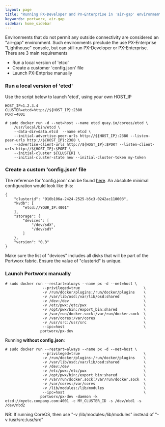 ```yaml
---
layout: page
title: "Running PX-Developer and PX-Enterprise in 'air-gap' environments"
keywords: portworx, air-gap
sidebar: home_sidebar
---
```


Environments that do not permit any outside connectivity are considered an "air-gap" environment.
Such environments preclude the use PX-Enterprise "Lighthouse" console, but can still run PX-Developer or PX-Enterprise.
There are 3 main requirements
- Run a local version of 'etcd'
- Create a customer 'config.json' file
- Launch PX-Entprise manually

### Run a local version of 'etcd'
Use the script below to launch 'etcd', using your own HOST_IP

```
HOST_IP=1.2.3.4
CLUSTER=etcd=http://${HOST_IP}:2380
PORT=4001

# sudo docker run -d --net=host --name etcd quay.io/coreos/etcd \
    /usr/local/bin/etcd \
    --data-dir=data.etcd  --name etcd \
    --initial-advertise-peer-urls http://${HOST_IP}:2380 --listen-peer-urls http://${HOST_IP}:2380 \
    --advertise-client-urls http://${HOST_IP}:$PORT --listen-client-urls http://${HOST_IP}:$PORT \
    --initial-cluster ${CLUSTER} \
    --initial-cluster-state new --initial-cluster-token my-token
```

### Create a custom 'config.json' file
The reference for 'config.json' can be found [here](/install/docker.html#optional---running-with-configjson).
An absolute minimal configuration would look like this:

```
{
    "clusterid": "910b106a-2424-2525-b5c3-0242ac110003",
    "kvdb": [
        "etcd://YOUR_IP:4001"
    ],
    "storage": {
        "devices": [
            "/dev/sdX",   
            "/dev/sdY"
        ]
    },
    "version": "0.3"
}
```

Make sure the list of "devices" includes all disks that will be part of the Portworx fabric.
Ensure the value of "clusterid" is unique.

### Launch Portworx manually

```
# sudo docker run --restart=always --name px -d --net=host \
                 --privileged=true                             \
                 -v /run/docker/plugins:/run/docker/plugins    \
                 -v /var/lib/osd:/var/lib/osd:shared           \
                 -v /dev:/dev                                  \
                 -v /etc/pwx:/etc/pwx                          \
                 -v /opt/pwx/bin:/export_bin:shared            \
                 -v /var/run/docker.sock:/var/run/docker.sock  \
                 -v /var/cores:/var/cores                      \
                 -v /usr/src:/usr/src                          \
                 --ipc=host                                    \
                portworx/px-dev
```

Running **without config.json**:

```
# sudo docker run --restart=always --name px -d --net=host \
                 --privileged=true                             \
                 -v /run/docker/plugins:/run/docker/plugins    \
                 -v /var/lib/osd:/var/lib/osd:shared           \
                 -v /dev:/dev                                  \
                 -v /etc/pwx:/etc/pwx                          \
                 -v /opt/pwx/bin:/export_bin:shared            \
                 -v /var/run/docker.sock:/var/run/docker.sock  \
                 -v /var/cores:/var/cores                      \
                 -v /lib/modules:/lib/modules                  \
                 --ipc=host                                    \
                portworx/px-dev -daemon -k etcd://myetc.company.com:4001 -c MY_CLUSTER_ID -s /dev/nbd1 -s /dev/nbd2
```

NB:  If running CoreOS, then use "-v /lib/modules:/lib/modules" instead of "-v /usr/src:/usr/src"
